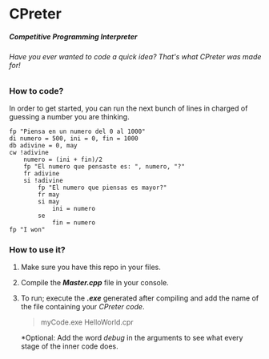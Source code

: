 # CPreter
##### Competitive Programming Interpreter
###### Have you ever wanted to code a quick idea? That's what CPreter was made for!

### How to code?
In order to get started, you can run the next bunch of lines in charged of guessing a number you are thinking.

    fp "Piensa en un numero del 0 al 1000"
    di numero = 500, ini = 0, fin = 1000
    db adivine = 0, may
    cw !adivine
        numero = (ini + fin)/2
        fp "El numero que pensaste es: ", numero, "?"
        fr adivine
        si !adivine
            fp "El numero que piensas es mayor?"
            fr may
            si may
                ini = numero
            se 
                fin = numero
    fp "I won"



### How to use it?
1. Make sure you have this repo in your files.
2. Compile the ***Master.cpp*** file in your console.
3. To run; execute the ***.exe*** generated after compiling and add the name of the file containing your *CPreter code*.
    > myCode.exe HelloWorld.cpr

    *Optional: Add the word *debug* in the arguments to see what every stage of the inner code does.
